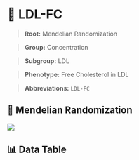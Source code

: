 # 🧪 LDL-FC

> **Root:** Mendelian Randomization

> **Group:** Concentration  

> **Subgroup:** LDL

> **Phenotype:** Free Cholesterol in LDL  

> **Abbreviations:** `LDL-FC`

## 🧬 Mendelian Randomization  

<img src="/MR/Figures/Inverse/LDLhengxianFC.png"/>


## 📊 Data Table


<CsvTableMRI src="/MR/Data/Inverse/LDLhengxianFC.csv"/>
